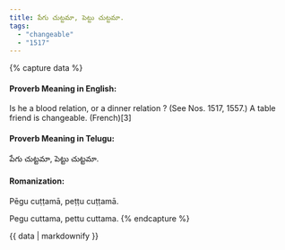 ```yaml
---
title: పేగు చుట్టమా, పెట్టు చుట్టమా.
tags:
  - "changeable"
  - "1517"
---
```


{% capture data %}
#### Proverb Meaning in English:
Is he a blood relation, or a dinner relation ?
(See Nos. 1517, 1557.)
A table friend is changeable. (French)[3]

#### Proverb Meaning in Telugu:
పేగు చుట్టమా, పెట్టు చుట్టమా.

#### Romanization:
Pēgu cuṭṭamā, peṭṭu cuṭṭamā.

Pegu cuttama, pettu cuttama.
{% endcapture %}

{{ data | markdownify }}

